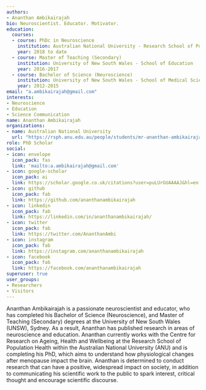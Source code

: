 ```yaml
---
authors:
- Ananthan Ambikairajah
bio: Neuroscientist. Educator. Motivator.
education:
  courses:
  - course: PhDc in Neuroscience
    institution: Australian National University - Research School of Population Health
    year: 2018 to date
  - course: Master of Teaching (Secondary)
    institution: University of New South Wales - School of Education
    year: 2016-2017
  - course: Bachelor of Science (Neuroscience)
    institution: University of New South Wales - School of Medical Science
    year: 2012-2015
email: "a.ambikairajah@gmail.com"
interests:
- Neuroscience
- Education
- Science Communication
name: Ananthan Ambikairajah
organizations:
- name: Australian National University
  url: "https://rsph.anu.edu.au/people/students/mr-ananthan-ambikairajah"
role: PhD Scholar
social:
- icon: envelope
  icon_pack: fas
  link: 'mailto:a.ambikairajah@gmail.com'
- icon: google-scholar
  icon_pack: ai
  link: https://scholar.google.co.uk/citations?user=puLUrGUAAAAJ&hl=en
- icon: github
  icon_pack: fab
  link: https://github.com/ananthanambikairajah
- icon: linkedin
  icon_pack: fab
  link: https://linkedin.com/in/ananthanambikairajah/
- icon: twitter
  icon_pack: fab
  link: https://twitter.com/AnanthanAmbi
- icon: instagram
  icon_pack: fab
  link: https://instagram.com/ananthanambikairajah
- icon: facebook
  icon_pack: fab
  link: https://facebook.com/ananthanambikairajah
superuser: true
user_groups:
- Researchers
- Visitors
---
```


Ananthan Ambikairajah is a passionate neuroscientist and educator, who has completed his Bachelor of Science (Neuroscience), and Master of Teaching (Secondary) degrees at the University of New South Wales (UNSW), Sydney. As a result, Ananthan has published research in areas of neuroscience and education. Ananthan currently works with the Centre for Research on Ageing, Health and Wellbeing at the Research School of Population Health within the Australian National University (ANU) and is completing his PhD, which aims to understand how physiological changes after menopause impact the brain. Ananthan is determined to conduct research that can have a positive, widespread impact on society, in addition to communicating his scientific work to the public to spark interest, critical thought and encourage scientific discourse.